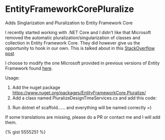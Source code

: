# EntityFrameworkCorePluralize
Adds Singlarization and Pluralization to Entity Framework Core
 
I recently started working with .NET Core and I didn't like that Microsoft removed the automatic pluralization/singularization of classes and collection in Entity Framework Core.
They did however give us the opportunity to hook in our own.
This is talked about in this [StackOverflow post](https://stackoverflow.com/questions/39281647/entityframework-core-database-first-approach-pluralizing-table-names/47410837#47410837)

I choose to modify the one Microsoft provided in previous versions of Entity Framework found [here](https://github.com/Microsoft/referencesource/blob/master/System.Data.Entity.Design/System/Data/Entity/Design/PluralizationService/EnglishPluralizationService.cs).  

Usage:
1. Add the nuget package https://www.nuget.org/packages/EntityFrameworkCore.Pluralize/
2. Add a class named PluralizeDesignTimeServices.cs and add this code:
<script src="https://gist.github.com/Apeoholic/bda9c9b1815321ff99d173ca0b99cebf.js"></script>
3. Run dotnet ef scaffold...... and everything will be named correctly =)

If some translations are missing, please do a PR or contact me and I will add them.

{% gist 5555251 %}
